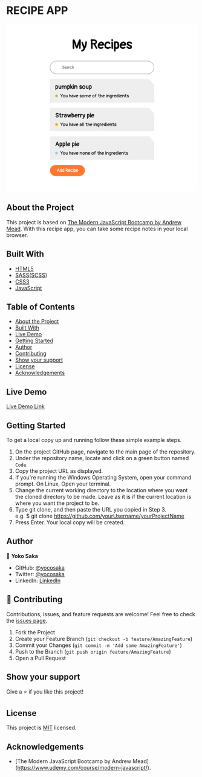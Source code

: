 # RECIPE APP

![screenshot](./screencapture.png)

## About the Project
This project is based on [The Modern JavaScript Bootcamp by Andrew Mead](https://www.udemy.com/course/modern-javascript/).
With this recipe app, you can take some recipe notes in your local browser.

## Built With

* [HTML5](https://en.wikipedia.org/wiki/HTML5)
* [SASS(SCSS)](https://sass-lang.com/)
* [CSS3](https://developer.mozilla.org/en-US/docs/Archive/CSS3)
* [JavaScript](https://en.wikipedia.org/wiki/JavaScript)

## Table of Contents

* [About the Project](#about-the-project)
* [Built With](#built-with)
* [Live Demo](#live-demo)
* [Getting Started](#getting-started)
* [Author](#author)
* [Contributing](#contributing)
* [Show your support](#show-your-support)
* [License](#license)
* [Acknowledgements](#acknowledgements)


## Live Demo

[Live Demo Link](https://yocosaka.github.io/recipe/)


## Getting Started

To get a local copy up and running follow these simple example steps.

1. On the project GitHub page, navigate to the main page of the repository.
2. Under the repository name, locate and click on a green button named `Code`. 
3. Copy the project URL as displayed.
4. If you're running the Windows Operating System, open your command prompt. On Linux, Open your terminal. 
5. Change the current working directory to the location where you want the cloned directory to be made. Leave as it is if the current location is where you want the project to be. 
6. Type git clone, and then paste the URL you copied in Step 3. <br>
e.g. $ git clone https://github.com/yourUsername/yourProjectName 
7. Press Enter. Your local copy will be created. 


## Author

👤 **Yoko Saka**

- GitHub: [@yocosaka](https://github.com/yocosaka)
- Twitter: [@yocosaka](https://twitter.com/yocosaka)
- LinkedIn: [LinkedIn](https://www.linkedin.com/in/yokosaka)

## 🤝 Contributing

Contributions, issues, and feature requests are welcome!
Feel free to check the [issues page](../../issues).

1. Fork the Project
2. Create your Feature Branch (`git checkout -b feature/AmazingFeature`)
3. Commit your Changes (`git commit -m 'Add some AmazingFeature'`)
4. Push to the Branch (`git push origin feature/AmazingFeature`)
5. Open a Pull Request


## Show your support

Give a ⭐️ if you like this project!

## License

This project is [MIT](./LICENSE) licensed.

## Acknowledgements
- [The Modern JavaScript Bootcamp by Andrew Mead] (https://www.udemy.com/course/modern-javascript/).

